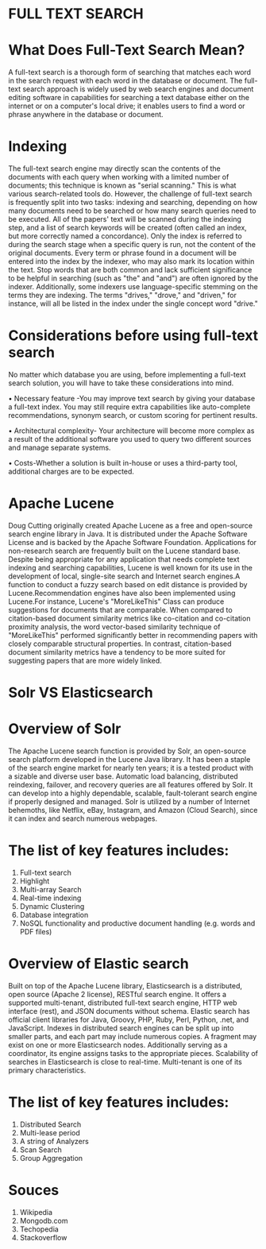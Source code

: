 # FULL TEXT SEARCH

# What Does Full-Text Search Mean?

A full-text search is a thorough form of searching that matches each word in the search request with each word in the database or document. The full-text search approach is widely used by web search engines and document editing software in capabilities for searching a text database either on the internet or on a computer's local drive; it enables users to find a word or phrase anywhere in the database or document.

# Indexing
The full-text search engine may directly scan the contents of the documents with each query when working with a limited number of documents; this technique is known as "serial scanning." This is what various search-related tools do.
However, the challenge of full-text search is frequently split into two tasks: indexing and searching, depending on how many documents need to be searched or how many search queries need to be executed. All of the papers' text will be scanned during the indexing step, and a list of search keywords will be created (often called an index, but more correctly named a concordance). Only the index is referred to during the search stage when a specific query is run, not the content of the original documents.
Every term or phrase found in a document will be entered into the index by the indexer, who may also mark its location within the text. Stop words that are both common and lack sufficient significance to be helpful in searching (such as "the" and "and") are often ignored by the indexer. Additionally, some indexers use language-specific stemming on the terms they are indexing. The terms "drives," "drove," and "driven," for instance, will all be listed in the index under the single concept word "drive."

# Considerations before using full-text search
No matter which database you are using, before implementing a full-text search solution, you will have to take these considerations into mind.

• Necessary feature -You may improve text search by giving your database a full-text index. You may still require extra capabilities like auto-complete recommendations, synonym search, or custom scoring for pertinent results.

• Architectural complexity- Your architecture will become more complex as a result of the additional software you used to query two different sources and manage separate systems.

• Costs-Whether a solution is built in-house or uses a third-party tool, additional charges are to be expected.

# Apache Lucene

Doug Cutting originally created Apache Lucene as a free and open-source search engine library in Java. It is distributed under the Apache Software License and is backed by the Apache Software Foundation. Applications for non-research search are frequently built on the Lucene standard base.
Despite being appropriate for any application that needs complete text indexing and searching capabilities, Lucene is well known for its use in the development of local, single-site search and Internet search engines.A function to conduct a fuzzy search based on edit distance is provided by Lucene.Recommendation engines have also been implemented using Lucene.For instance, Lucene's "MoreLikeThis" Class can produce suggestions for documents that are comparable. When compared to citation-based document similarity metrics like co-citation and co-citation proximity analysis, the word vector-based similarity technique of "MoreLikeThis" performed significantly better in recommending papers with closely comparable structural properties. In contrast, citation-based document similarity metrics have a tendency to be more suited for suggesting papers that are more widely linked.

# Solr VS Elasticsearch

# Overview of Solr

The Apache Lucene search function is provided by Solr, an open-source search platform developed in the Lucene Java library.
It has been a staple of the search engine market for nearly ten years; it is a tested product with a sizable and diverse user base. Automatic load balancing, distributed reindexing, failover, and recovery queries are all features offered by Solr.
It can develop into a highly dependable, scalable, fault-tolerant search engine if properly designed and managed. Solr is utilized by a number of Internet behemoths, like Netflix, eBay, Instagram, and Amazon (Cloud Search), since it can index and search numerous webpages.
# The list of key features includes:
1.	Full-text search 
2.	Highlight 
3.	Multi-array Search 
4.	Real-time indexing 
5.	Dynamic Clustering 
6.	Database integration 
7.	NoSQL functionality and productive document handling (e.g. words and PDF files) 

# Overview of Elastic search

Built on top of the Apache Lucene library, Elasticsearch is a distributed, open source (Apache 2 license), RESTful search engine.
It offers a supported multi-tenant, distributed full-text search engine, HTTP web interface (rest), and JSON documents without schema. Elastic search has official client libraries for Java, Groovy, PHP, Ruby, Perl, Python, .net, and JavaScript.
Indexes in distributed search engines can be split up into smaller parts, and each part may include numerous copies. A fragment may exist on one or more Elasticsearch nodes. Additionally serving as a coordinator, its engine assigns tasks to the appropriate pieces.
Scalability of searches in Elasticsearch is close to real-time. Multi-tenant is one of its primary characteristics.

# The list of key features includes: 
1. Distributed Search 
2. Multi-lease period  
3. A string of Analyzers 
4. Scan Search 
5. Group Aggregation

 # Souces
1.	Wikipedia
2.	Mongodb.com
3.	Techopedia
4.	Stackoverflow

